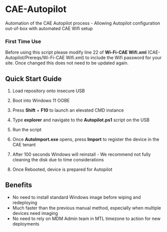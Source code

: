 # CAE-Autopilot
Automation of the CAE Autopilot process - Allowing Autopilot configuration out-of-box with automated CAE Wifi setup

### First Time Use

Before using this script please modify line 22 of **Wi-Fi-CAE Wifi.xml** (CAE-Autopilot/Prereqs/Wi-Fi-CAE Wifi.xml) to include the Wifi password for your site. Once changed this does not need to be updated again.

## Quick Start Guide

1) Load repository onto insecure USB
   
2) Boot into Windows 11 OOBE
   
3) Press **Shift** + **F10** to launch an elevated CMD instance
   
4) Type **explorer** and navigate to the **Autopilot.ps1** script on the USB
   
5) Run the script
    
6) Once **AutoImport.exe** opens, press **Import** to register the device in the CAE tenant
    
7) After 100 seconds Windows will reinstall - We recommend not fully cleaning the disk due to time considerations

8) Once Rebooted, device is prepared for Autopilot

## Benefits
- No need to install standard Windows image before wiping and redeploying
- Much faster than the previous manual method, especially when multiple devices need imaging
- No need to rely on MDM Admin team in MTL timezone to action for new deployments
